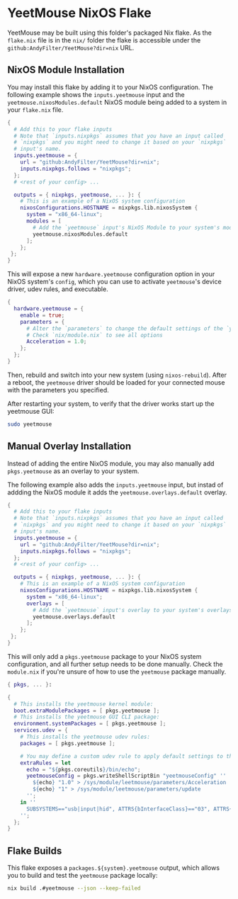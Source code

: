 # YeetMouse NixOS Flake

YeetMouse may be built using this folder's packaged Nix flake.
As the `flake.nix` file is in the `nix/` folder the flake is accessible under the `github:AndyFilter/YeetMouse?dir=nix` URL.

## NixOS Module Installation

You may install this flake by adding it to your NixOS configuration.
The following example shows the `inputs.yeetmouse` input and the
`yeetmouse.nixosModules.default` NixOS module being added to a system
in your `flake.nix` file.
    
```nix
{
  # Add this to your flake inputs
  # Note that `inputs.nixpkgs` assumes that you have an input called
  # `nixpkgs` and you might need to change it based on your `nixpkgs`
  # input's name.
  inputs.yeetmouse = {
    url = "github:AndyFilter/YeetMouse?dir=nix";
    inputs.nixpkgs.follows = "nixpkgs";
  };
  # <rest of your config> ...

  outputs = { nixpkgs, yeetmouse, ... }: {
    # This is an example of a NixOS system configuration
    nixosConfigurations.HOSTNAME = nixpkgs.lib.nixosSystem {
      system = "x86_64-linux";
      modules = [
        # Add the `yeetmouse` input's NixOS Module to your system's modules:
        yeetmouse.nixosModules.default
      ];
    };
 };
}
```

This will expose a new `hardware.yeetmouse` configuration option in your NixOS system's `config`,
which you can use to activate `yeetmouse`'s device driver, udev rules, and executable.

```nix
{
  hardware.yeetmouse = {
    enable = true;
    parameters = {
      # Alter the `parameters` to change the default settings of the `yeetmouse` driver
      # Check `nix/module.nix` to see all options
      Acceleration = 1.0;
    };
  };
}
```

Then, rebuild and switch into your new system (using `nixos-rebuild`). After a reboot, the
`yeetmouse` driver should be loaded for your connected mouse with the parameters you specified.

After restarting your system, to verify that the driver works start up the yeetmouse GUI:

```sh
sudo yeetmouse
```

## Manual Overlay Installation

Instead of adding the entire NixOS module, you may also manually add `pkgs.yeetmouse` as an
overlay to your system.

The following example also adds the `inputs.yeetmouse` input, but instad of addding the NixOS module
it adds the `yeetmouse.overlays.default` overlay.

```nix
{
  # Add this to your flake inputs
  # Note that `inputs.nixpkgs` assumes that you have an input called
  # `nixpkgs` and you might need to change it based on your `nixpkgs`
  # input's name.
  inputs.yeetmouse = {
    url = "github:AndyFilter/YeetMouse?dir=nix";
    inputs.nixpkgs.follows = "nixpkgs";
  };
  # <rest of your config> ...

  outputs = { nixpkgs, yeetmouse, ... }: {
    # This is an example of a NixOS system configuration
    nixosConfigurations.HOSTNAME = nixpkgs.lib.nixosSystem {
      system = "x86_64-linux";
      overlays = [
        # Add the `yeetmouse` input's overlay to your system's overlays:
        yeetmouse.overlays.default
      ];
    };
 };
}
```

This will only add a `pkgs.yeetmouse` package to your NixOS system configuration, and all further setup
needs to be done manually. Check the `module.nix` if you're unsure of how to use the `yeetmouse` package
manually.

```nix
{ pkgs, ... }:

{
  # This installs the yeetmouse kernel module:
  boot.extraModulePackages = [ pkgs.yeetmouse ];
  # This installs the yeetmouse GUI CLI package:
  environment.systemPackages = [ pkgs.yeetmouse ];
  services.udev = {
    # This installs the yeetmouse udev rules:
    packages = [ pkgs.yeetmouse ];

    # You may define a custom udev rule to apply default settings to the yeetmouse driver:
    extraRules = let
      echo = "${pkgs.coreutils}/bin/echo";
      yeetmouseConfig = pkgs.writeShellScriptBin "yeetmouseConfig" ''
        ${echo} "1.0" > /sys/module/leetmouse/parameters/Acceleration
        ${echo} "1" > /sys/module/leetmouse/parameters/update
      '';
    in ''
      SUBSYSTEMS=="usb|input|hid", ATTRS{bInterfaceClass}=="03", ATTRS{bInterfaceSubClass}=="01", ATTRS{bInterfaceProtocol}=="02", ATTRS{bInterfaceNumber}=="00", RUN+="${yeetmouseConfig}/bin/yeetmouseConfig"
    '';
  };
}
```

## Flake Builds

This flake exposes a `packages.${system}.yeetmouse` output, which allows you to build
and test the `yeetmouse` package locally:

```sh
nix build .#yeetmouse --json --keep-failed
```
